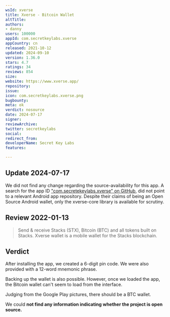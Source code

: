 ```yaml
---
wsId: xverse
title: Xverse - Bitcoin Wallet
altTitle: 
authors:
- danny
users: 100000
appId: com.secretkeylabs.xverse
appCountry: cn
released: 2021-10-12
updated: 2024-09-10
version: 1.36.0
stars: 4.7
ratings: 34
reviews: 854
size: 
website: https://www.xverse.app/
repository: 
issue: 
icon: com.secretkeylabs.xverse.png
bugbounty: 
meta: ok
verdict: nosource
date: 2024-07-17
signer: 
reviewArchive: 
twitter: secretkeylabs
social: 
redirect_from: 
developerName: Secret Key Labs
features: 

---
```


## Update 2024-07-17

We did not find any change regarding the source-availability for this app. A search for the app ID ["com.secretekeylabs.xverse" on GitHub](https://github.com/search?q=%22com.secretkeylabs.xverse%22&type=code), did not point to a relevant Android app repository. Despite their claims of being an Open Source Android wallet, only the xverse-core library is available for scrutiny.

## Review 2022-01-13

> Send & receive Stacks (STX), Bitcoin (BTC) and all tokens built on Stacks. Xverse wallet is a mobile wallet for the Stacks blockchain.

## Verdict

After installing the app, we created a 6-digit pin code. We were also provided with a 12-word mnemonic phrase. 

Backing up the wallet is also possible. However, once we loaded the app, the Bitcoin wallet can't seem to load from the interface. 

Judging from the Google Play pictures, there should be a BTC wallet. 

We could **not find any information indicating whether the project is open source.** 


  